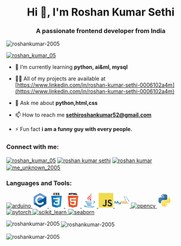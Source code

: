 <h1 align="center">Hi 👋, I'm Roshan Kumar Sethi</h1>
<h3 align="center">A passionate frontend developer from India</h3>


<p align="left"> <img src="https://komarev.com/ghpvc/?username=roshankumar-2005&label=Profile%20views&color=0e75b6&style=flat" alt="roshankumar-2005" /> </p>

<p align="left"> <a href="https://twitter.com/roshan_kumar_05" target="blank"><img src="https://img.shields.io/twitter/follow/roshan_kumar_05?logo=twitter&style=for-the-badge" alt="roshan_kumar_05" /></a> </p>

- 🌱 I’m currently learning **python, ai&ml, mysql**

- 👨‍💻 All of my projects are available at [https://www.linkedin.com/in/roshan-kumar-sethi-0006102a4m](https://www.linkedin.com/in/roshan-kumar-sethi-0006102a4m)

- 💬 Ask me about **python,html,css**

- 📫 How to reach me **sethiroshankumar52@gmail.com**

- ⚡ Fun fact **i am a funny guy with every people.**

<h3 align="left">Connect with me:</h3>
<p align="left">
<a href="https://twitter.com/roshan_kumar_05" target="blank"><img align="center" src="https://raw.githubusercontent.com/rahuldkjain/github-profile-readme-generator/master/src/images/icons/Social/twitter.svg" alt="roshan_kumar_05" height="30" width="40" /></a>
<a href="https://linkedin.com/in/roshan kumar sethi" target="blank"><img align="center" src="https://raw.githubusercontent.com/rahuldkjain/github-profile-readme-generator/master/src/images/icons/Social/linked-in-alt.svg" alt="roshan kumar sethi" height="30" width="40" /></a>
<a href="https://fb.com/roshan kumar" target="blank"><img align="center" src="https://raw.githubusercontent.com/rahuldkjain/github-profile-readme-generator/master/src/images/icons/Social/facebook.svg" alt="roshan kumar" height="30" width="40" /></a>
<a href="https://instagram.com/me_unknown_2005" target="blank"><img align="center" src="https://raw.githubusercontent.com/rahuldkjain/github-profile-readme-generator/master/src/images/icons/Social/instagram.svg" alt="me_unknown_2005" height="30" width="40" /></a>
</p>

<h3 align="left">Languages and Tools:</h3>
<p align="left"> <a href="https://www.arduino.cc/" target="_blank" rel="noreferrer"> <img src="https://cdn.worldvectorlogo.com/logos/arduino-1.svg" alt="arduino" width="40" height="40"/> </a> <a href="https://www.cprogramming.com/" target="_blank" rel="noreferrer"> <img src="https://raw.githubusercontent.com/devicons/devicon/master/icons/c/c-original.svg" alt="c" width="40" height="40"/> </a> <a href="https://www.w3schools.com/css/" target="_blank" rel="noreferrer"> <img src="https://raw.githubusercontent.com/devicons/devicon/master/icons/css3/css3-original-wordmark.svg" alt="css3" width="40" height="40"/> </a> <a href="https://www.w3.org/html/" target="_blank" rel="noreferrer"> <img src="https://raw.githubusercontent.com/devicons/devicon/master/icons/html5/html5-original-wordmark.svg" alt="html5" width="40" height="40"/> </a> <a href="https://www.java.com" target="_blank" rel="noreferrer"> <img src="https://raw.githubusercontent.com/devicons/devicon/master/icons/java/java-original.svg" alt="java" width="40" height="40"/> </a> <a href="https://developer.mozilla.org/en-US/docs/Web/JavaScript" target="_blank" rel="noreferrer"> <img src="https://raw.githubusercontent.com/devicons/devicon/master/icons/javascript/javascript-original.svg" alt="javascript" width="40" height="40"/> </a> <a href="https://www.mysql.com/" target="_blank" rel="noreferrer"> <img src="https://raw.githubusercontent.com/devicons/devicon/master/icons/mysql/mysql-original-wordmark.svg" alt="mysql" width="40" height="40"/> </a> <a href="https://opencv.org/" target="_blank" rel="noreferrer"> <img src="https://www.vectorlogo.zone/logos/opencv/opencv-icon.svg" alt="opencv" width="40" height="40"/> </a> <a href="https://www.python.org" target="_blank" rel="noreferrer"> <img src="https://raw.githubusercontent.com/devicons/devicon/master/icons/python/python-original.svg" alt="python" width="40" height="40"/> </a> <a href="https://pytorch.org/" target="_blank" rel="noreferrer"> <img src="https://www.vectorlogo.zone/logos/pytorch/pytorch-icon.svg" alt="pytorch" width="40" height="40"/> </a> <a href="https://scikit-learn.org/" target="_blank" rel="noreferrer"> <img src="https://upload.wikimedia.org/wikipedia/commons/0/05/Scikit_learn_logo_small.svg" alt="scikit_learn" width="40" height="40"/> </a> <a href="https://seaborn.pydata.org/" target="_blank" rel="noreferrer"> <img src="https://seaborn.pydata.org/_images/logo-mark-lightbg.svg" alt="seaborn" width="40" height="40"/> </a> </p>

<p><img align="left" src="https://github-readme-stats.vercel.app/api/top-langs?username=roshankumar-2005&show_icons=true&locale=en&layout=compact" alt="roshankumar-2005" /></p>

<p>&nbsp;<img align="center" src="https://github-readme-stats.vercel.app/api?username=roshankumar-2005&show_icons=true&locale=en" alt="roshankumar-2005" /></p>

<p><img align="center" src="https://github-readme-streak-stats.herokuapp.com/?user=roshankumar-2005&" alt="roshankumar-2005" /></p>
